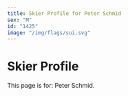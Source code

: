 ```yaml
---
title: Skier Profile for Peter Schmid
sex: "M"
id: "1425"
image: "/img/flags/sui.svg" 
---
```


# Skier Profile

This page is for: Peter Schmid.
    